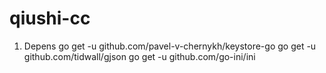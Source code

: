 # qiushi-cc
1. Depens
go get -u github.com/pavel-v-chernykh/keystore-go
go get -u github.com/tidwall/gjson
go get -u github.com/go-ini/ini
